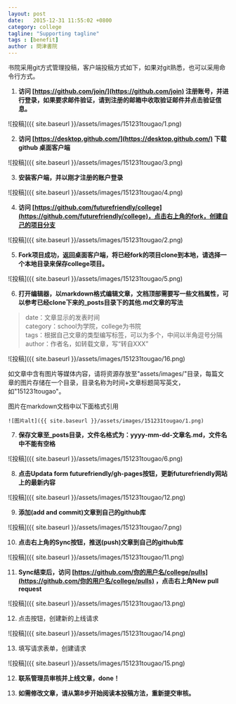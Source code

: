 ```yaml
---
layout: post
date:   2015-12-31 11:55:02 +0800
category: college
tagline: "Supporting tagline"
tags : [benefit]
author : 問津書院
---
```





书院采用git方式管理投稿，客户端投稿方式如下，如果对git熟悉，也可以采用命令行方式。


1. **访问 [https://github.com/join/](https://github.com/join) 注册账号，并进行登录，如果要求邮件验证，请到注册的邮箱中收取验证邮件并点击验证信息。**

![投稿]({{ site.baseurl }}/assets/images/151231tougao/1.png)

2. **访问 [https://desktop.github.com/](https://desktop.github.com/) 下载 github 桌面客户端**

![投稿]({{ site.baseurl }}/assets/images/151231tougao/3.png)

3. **安装客户端，并以刚才注册的账户登录**

![投稿]({{ site.baseurl }}/assets/images/151231tougao/4.png)
	
4. **访问 [https://github.com/futurefriendly/college](https://github.com/futurefriendly/college)，点击右上角的fork，创建自己的项目分支**

![投稿]({{ site.baseurl }}/assets/images/151231tougao/2.png)

5. **Fork项目成功，返回桌面客户端，将已经fork的项目clone到本地，请选择一个本地目录来保存college项目。**

![投稿]({{ site.baseurl }}/assets/images/151231tougao/5.png)

6. **打开编辑器，以markdown格式编辑文章，文档顶部需要写一些文档属性，可以参考已经clone下来的_posts目录下的其他.md文章的写法**
> date：文章显示的发表时间  
> category：school为学院，college为书院  
> tags：根据自己文章的类型编写标签，可以为多个，中间以半角逗号分隔  
> author：作者名，如转载文章，写“转自XXX”

![投稿]({{ site.baseurl }}/assets/images/151231tougao/16.png)

如文章中含有图片等媒体内容，请将资源存放至"assets/images/"目录，每篇文章的图片存储在一个目录，目录名称为时间+文章标题简写英文，如"151231tougao"。

图片在markdown文档中以下面格式引用

	![图片alt]({{ site.baseurl }}/assets/images/151231tougao/1.png)


7. **保存文章至_posts目录，文件名格式为：yyyy-mm-dd-文章名.md，文件名中不能有空格**

![投稿]({{ site.baseurl }}/assets/images/151231tougao/6.png)

8. **点击Updata form futurefriendly/gh-pages按钮，更新futurefriendly网站上的最新内容**

![投稿]({{ site.baseurl }}/assets/images/151231tougao/12.png)

9. **添加(add and commit)文章到自己的github库**

![投稿]({{ site.baseurl }}/assets/images/151231tougao/7.png)

10. **点击右上角的Sync按钮，推送(push)文章到自己的github库**

![投稿]({{ site.baseurl }}/assets/images/151231tougao/11.png)

11. **Sync结束后，访问 [https://github.com/你的用户名/college/pulls](https://github.com/你的用户名/college/pulls) ，点击右上角New pull request**

![投稿]({{ site.baseurl }}/assets/images/151231tougao/13.png)

12. 点击按钮，创建新的上线请求

![投稿]({{ site.baseurl }}/assets/images/151231tougao/14.png)

13. 填写请求表单，创建请求

![投稿]({{ site.baseurl }}/assets/images/151231tougao/15.png)

12. **联系管理员审核并上线文章，done！**

13. **如需修改文章，请从第8步开始阅读本投稿方法，重新提交审核。**